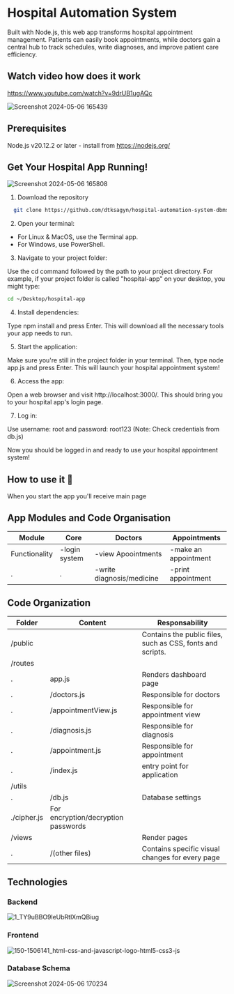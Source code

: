 
# Hospital Automation System

Built with Node.js, this web app transforms hospital appointment management. Patients can easily book appointments, while doctors gain a central hub to track schedules, write diagnoses, and improve patient care efficiency.

## Watch video how does it work

https://www.youtube.com/watch?v=9drUB1ugAQc



![Screenshot 2024-05-06 165439](https://github.com/dtksagyn/hospital-automation-system-dbms/assets/161740245/6f5954c3-0ee4-4026-96be-53a5b31685e5)


## Prerequisites
 Node.js v20.12.2 or later - install from https://nodejs.org/
## Get Your Hospital App Running!

![Screenshot 2024-05-06 165808](https://github.com/dtksagyn/hospital-automation-system-dbms/assets/161740245/b3d46291-c203-4b0c-a690-107551dea53b)


1. Download the repository
```bash
  git clone https://github.com/dtksagyn/hospital-automation-system-dbms
```


2. Open your terminal:

- For Linux & MacOS, use the Terminal app.
- For Windows, use PowerShell.

3. Navigate to your project folder:

Use the cd command followed by the path to your project directory. For example, if your project folder is called "hospital-app" on your desktop, you might type:

```bash
cd ~/Desktop/hospital-app
```
4. Install dependencies:

Type npm install and press Enter. This will download all the necessary tools your app needs to run.

5. Start the application:

Make sure you're still in the project folder in your terminal. Then, type node app.js and press Enter. This will launch your hospital appointment system!

6. Access the app:

Open a web browser and visit http://localhost:3000/. This should bring you to your hospital app's login page.

7. Log in:

Use username: root and password: root123 (Note: Check credentials from db.js) 

Now you should be logged in and ready to use your hospital appointment system!
## How to use it 📖

When you start the app you'll receive main page

## App Modules and Code Organisation

|  Module | Core | Doctors| Appointments|
| --- | --- | --- | --- |
| Functionality | -login system | -view Apoointments| -make an appointment|
| . | .| -write diagnosis/medicine| -print appointment|
## Code Organization

|  Folder | Content | Responsability| 
| --- | --- | --- |
|/public| |		Contains the public files, such as CSS, fonts and scripts.|
|/routes| ||Manage the HTTP requests. Is divided into smaller modules responsible for disjoint tasks|
|.|	app.js|	Renders dashboard page|
|.|/doctors.js|	Responsible for doctors|
|.|/appointmentView.js|	Responsible for appointment view|
|.|/diagnosis.js|	Responsible for  diagnosis|
|.|/appointment.js|	Responsible for appointment|
|.|/index.js|	entry point for application|
|/utils|	||	Defines the database and Schemas|
|.|/db.js|	Database settings|
|./cipher.js|For encryption/decryption passwords|  
|/views| |Render pages|
|.|	/(other files)|	Contains specific visual changes for every page|



## Technologies

### Backend
![1_TY9uBBO9leUbRtlXmQBiug](https://github.com/dtksagyn/hospital-automation-system-dbms/assets/161740245/4691dea8-9fbe-46fb-a28b-6bda3d6bc2b4)

### Frontend
![150-1506141_html-css-and-javascript-logo-html5-css3-js](https://github.com/dtksagyn/hospital-automation-system-dbms/assets/161740245/e80e6ab9-cec5-4cf5-81e0-eaf730cf72e5)

### Database Schema
![Screenshot 2024-05-06 170234](https://github.com/dtksagyn/hospital-automation-system-dbms/assets/161740245/49646dad-3573-4165-9e60-eb4cceeea5da)

